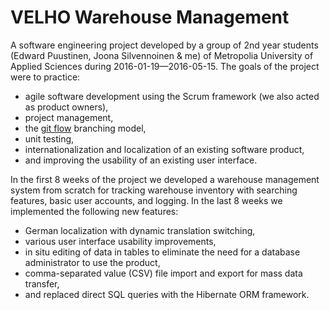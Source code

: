 # VELHO Warehouse Management #
A software engineering project developed by a group of 2nd year students (Edward Puustinen, Joona Silvennoinen & me) of Metropolia University of Applied Sciences during 2016-01-19—2016-05-15.
The goals of the project were to practice:
* agile software development using the Scrum framework (we also acted as product owners),
* project management,
* the [git flow](http://nvie.com/posts/a-successful-git-branching-model/) branching model,
* unit testing,
* internationalization and localization of an existing software product,
* and improving the usability of an existing user interface.

In the first 8 weeks of the project we developed a warehouse management system from scratch for tracking warehouse inventory with searching features, basic user accounts, and logging.
In the last 8 weeks we implemented the following new features:
* German localization with dynamic translation switching,
* various user interface usability improvements,
* in situ editing of data in tables to eliminate the need for a database administrator to use the product,
* comma-separated value (CSV) file import and export for mass data transfer,
* and replaced direct SQL queries with the Hibernate ORM framework.
